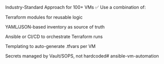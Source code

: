  Industry-Standard Approach for 100+ VMs
✅ Use a combination of:

Terraform modules for reusable logic

YAML/JSON-based inventory as source of truth

Ansible or CI/CD to orchestrate Terraform runs

Templating to auto-generate .tfvars per VM

Secrets managed by Vault/SOPS, not hardcoded# ansible-vm-automation
